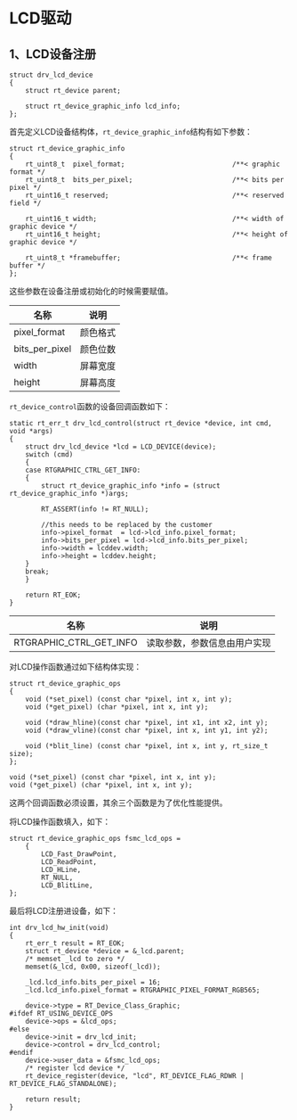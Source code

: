 # LCD驱动

## 1、LCD设备注册

```
struct drv_lcd_device
{
    struct rt_device parent;

    struct rt_device_graphic_info lcd_info;
};
```
首先定义LCD设备结构体，`rt_device_graphic_info`结构有如下参数：
```
struct rt_device_graphic_info
{
    rt_uint8_t  pixel_format;                           /**< graphic format */
    rt_uint8_t  bits_per_pixel;                         /**< bits per pixel */
    rt_uint16_t reserved;                               /**< reserved field */

    rt_uint16_t width;                                  /**< width of graphic device */
    rt_uint16_t height;                                 /**< height of graphic device */

    rt_uint8_t *framebuffer;                            /**< frame buffer */
};
```
这些参数在设备注册或初始化的时候需要赋值。

| 名称 | 说明 |
| ---- | ---- |
| pixel_format | 颜色格式 |
| bits_per_pixel  | 颜色位数 |
| width | 屏幕宽度 |
| height  | 屏幕高度 |

`rt_device_control`函数的设备回调函数如下：
```
static rt_err_t drv_lcd_control(struct rt_device *device, int cmd, void *args)
{
    struct drv_lcd_device *lcd = LCD_DEVICE(device);
    switch (cmd)
    {
    case RTGRAPHIC_CTRL_GET_INFO:
    {
        struct rt_device_graphic_info *info = (struct rt_device_graphic_info *)args;

        RT_ASSERT(info != RT_NULL);
        
        //this needs to be replaced by the customer
        info->pixel_format  = lcd->lcd_info.pixel_format;
        info->bits_per_pixel = lcd->lcd_info.bits_per_pixel;
        info->width = lcddev.width;
        info->height = lcddev.height;
    }
    break;
    }

    return RT_EOK;
}
```

| 名称 | 说明 |
| ---- | ---- |
| RTGRAPHIC_CTRL_GET_INFO  | 读取参数，参数信息由用户实现 |

对LCD操作函数通过如下结构体实现：
```
struct rt_device_graphic_ops
{
    void (*set_pixel) (const char *pixel, int x, int y);
    void (*get_pixel) (char *pixel, int x, int y);

    void (*draw_hline)(const char *pixel, int x1, int x2, int y);
    void (*draw_vline)(const char *pixel, int x, int y1, int y2);

    void (*blit_line) (const char *pixel, int x, int y, rt_size_t size);
};
```

```
void (*set_pixel) (const char *pixel, int x, int y);
void (*get_pixel) (char *pixel, int x, int y);
```

这两个回调函数必须设置，其余三个函数是为了优化性能提供。

将LCD操作函数填入，如下：
```
struct rt_device_graphic_ops fsmc_lcd_ops =
    {
        LCD_Fast_DrawPoint,
        LCD_ReadPoint,
        LCD_HLine,
        RT_NULL,
        LCD_BlitLine,
};
```

最后将LCD注册进设备，如下：
```
int drv_lcd_hw_init(void)
{
    rt_err_t result = RT_EOK;
    struct rt_device *device = &_lcd.parent;
    /* memset _lcd to zero */
    memset(&_lcd, 0x00, sizeof(_lcd));

    _lcd.lcd_info.bits_per_pixel = 16;
    _lcd.lcd_info.pixel_format = RTGRAPHIC_PIXEL_FORMAT_RGB565;

    device->type = RT_Device_Class_Graphic;
#ifdef RT_USING_DEVICE_OPS
    device->ops = &lcd_ops;
#else
    device->init = drv_lcd_init;
    device->control = drv_lcd_control;
#endif
    device->user_data = &fsmc_lcd_ops;
    /* register lcd device */
    rt_device_register(device, "lcd", RT_DEVICE_FLAG_RDWR | RT_DEVICE_FLAG_STANDALONE);

    return result;
}
```
